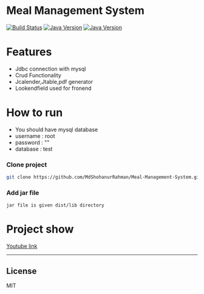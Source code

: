 # Meal Management System
[![Build Status](https://travis-ci.org/joemccann/dillinger.svg?branch=master)](https://travis-ci.org/joemccann/dillinger)
[![Java Version](https://img.shields.io/badge/java-8.*-brightgreene)](https://getbootstrap.com/)
[![Java Version](https://img.shields.io/badge/mysql-*-orang)](https://getbootstrap.com/)

# Features

  - Jdbc connection with mysql
  - Crud Functionality
  - Jcalender,Jtable,pdf generator
  - Lookendfield used for fronend

# How to run

  - You should have mysql database
  - username : root
  - password : ""
  - database : test
### Clone project
```bash
git clone https://github.com/MdShohanurRahman/Meal-Management-System.git
```
### Add jar file
`jar file is given dist/lib directory`

# Project show

[Youtube link](https://youtu.be/FBDwsEABS2g)

----

License
----

MIT
